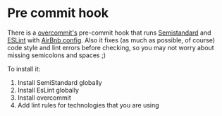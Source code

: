 # Pre commit hook

There is a [overcommit's](https://github.com/brigade/overcommit) pre-commit hook that runs [Semistandard](https://github.com/Flet/semistandard) and [ESLint](https://github.com/eslint/eslint) with [AirBnb config](https://github.com/airbnb/javascript/tree/master/packages/eslint-config-airbnb).
Also it fixes (as much as possible, of course) code style and lint errors before checking, so you may not worry about missing semicolons and spaces ;)
 
To install it:
1) Install SemiStandard globally
2) Install EsLint globally
3) Install overcommit
4) Add lint rules for technologies that you are using